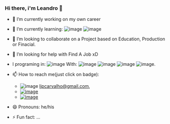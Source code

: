 ### Hi there, i'm Leandro 👋

- 🔭 I’m currently working on my own career
- 🌱 I’m currently learning:
  ![image](https://img.shields.io/badge/Node%20js-339933?style=for-the-badge&logo=nodedotjs&logoColor=white)
  ![image](https://img.shields.io/badge/Vue%20js-35495E?style=for-the-badge&logo=vuedotjs&logoColor=4FC08D)
- 👯 I’m looking to collaborate on a Project based on Education, Production or Finacial.
- 🤔 I’m looking for help with Find A Job xD

- I programing in:
  ![image](https://img.shields.io/badge/JavaScript-323330?style=for-the-badge&logo=javascript&logoColor=F7DF1E)
  With:
  ![image](https://img.shields.io/badge/Redux-593D88?style=for-the-badge&logo=redux&logoColor=white)
  ![image](https://img.shields.io/badge/React-20232A?style=for-the-badge&logo=react&logoColor=61DAFB)
  ![image](https://img.shields.io/badge/Vite-B73BFE?style=for-the-badge&logo=vite&logoColor=FFD62E)
  ![image](https://img.shields.io/badge/Jest-C21325?style=for-the-badge&logo=jest&logoColor=white).
  
- 📫 How to reach me(just click on badge):
  - ![image](https://img.shields.io/badge/Gmail-D14836?style=for-the-badge&logo=gmail&logoColor=white) ljpcarvalho@gmail.com,
  - [![image](https://img.shields.io/badge/WhatsApp-25D366?style=for-the-badge&logo=whatsapp&logoColor=white)](https://wa.me/5583998639592)
  - [![image](https://img.shields.io/badge/LinkedIn-0077B5?style=for-the-badge&logo=linkedin&logoColor=white)](https://www.linkedin.com/in/leandrojpcarvalho/)
- 😄 Pronouns: he/his
- ⚡ Fun fact: ...
